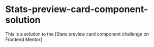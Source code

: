 # Stats-preview-card-component-solution
This is a solution to the [Stats preview card component challenge on Frontend Mentor]

